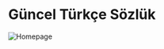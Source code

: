 # Güncel Türkçe Sözlük
![Homepage](https://raw.githubusercontent.com/harunguter/turkish-dictionary/master/screenshot/new.png)
